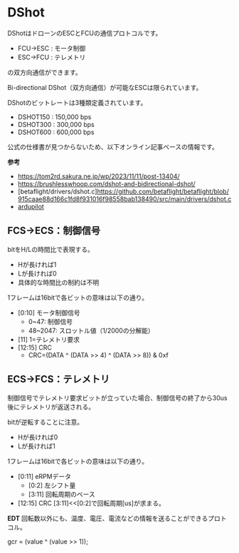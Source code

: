 # DShot

DShotはドローンのESCとFCUの通信プロトコルです。

- FCU→ESC : モータ制御
- ESC→FCU : テレメトリ

の双方向通信ができます。

Bi-directional DShot（双方向通信）が可能なESCは限られています。

DShotのビットレートは3種類定義されています。
- DSHOT150 : 150,000 bps
- DSHOT300 : 300,000 bps
- DSHOT600 : 600,000 bps

公式の仕様書が見つからないため、以下オンライン記事ベースの情報です。

**参考**
- https://tom2rd.sakura.ne.jp/wp/2023/11/11/post-13404/
- https://brushlesswhoop.com/dshot-and-bidirectional-dshot/
- [betaflight/drivers/dshot.c]https://github.com/betaflight/betaflight/blob/915caae88d166c1fd8f931016f98558bab138490/src/main/drivers/dshot.c
- [ardupilot](https://ardupilot.org/copter/docs/common-esc-telemetry.html)

## FCS→ECS：制御信号

bitをH/Lの時間比で表現する。
- Hが長ければ1
- Lが長ければ0
- 具体的な時間比の制約は不明

1フレームは16bitで各ビットの意味は以下の通り。
- [0:10] モータ制御信号
  - 0~47: 制御信号
  - 48~2047: スロットル値（1/2000の分解能）
- [11] 1=テレメトリ要求
- [12:15] CRC
  - CRC=(DATA ^ (DATA >> 4) ^ (DATA >> 8)) & 0xf

## ECS→FCS：テレメトリ

制御信号でテレメトリ要求ビットが立っていた場合、制御信号の終了から30us後にテレメトリが返送される。

bitが逆転することに注意。
- Hが長ければ0
- Lが長ければ1

1フレームは16bitで各ビットの意味は以下の通り。
- [0:11] eRPMデータ
  - [0:2] 左シフト量
  - [3:11] 回転周期のベース
- [12:15] CRC
[3:11]<<[0:2]で回転周期[us]が求まる。

**EDT**
回転数以外にも、温度、電圧、電流などの情報を送ることができるプロトコル。

gcr = (value ^ (value >> 1));

